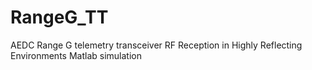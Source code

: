 # RangeG_TT
AEDC Range G telemetry transceiver
RF Reception in Highly Reflecting Environments
Matlab simulation
